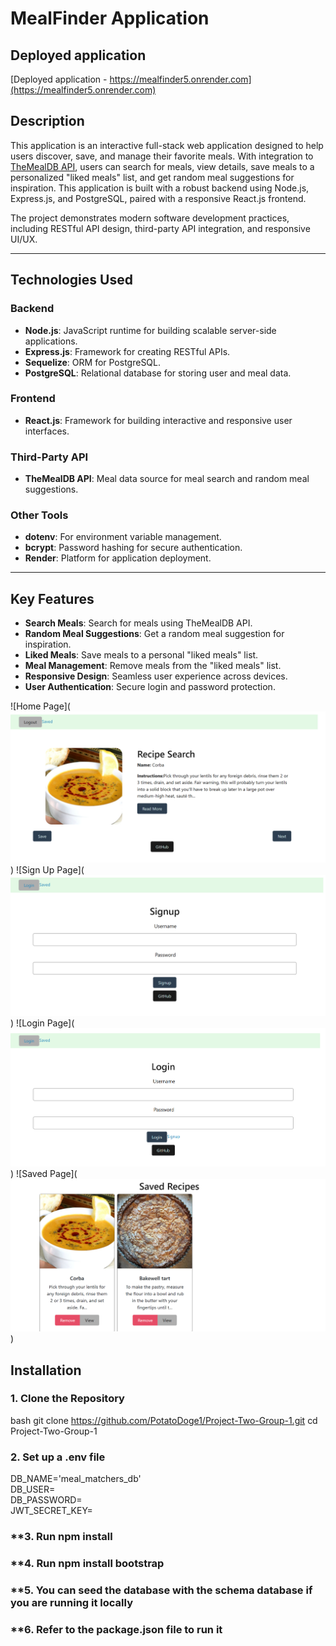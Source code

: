 # MealFinder Application

## Deployed application
[Deployed application - https://mealfinder5.onrender.com](https://mealfinder5.onrender.com)

## **Description**
This application is an interactive full-stack web application designed to help users discover, save, and manage their favorite meals. With integration to [TheMealDB API](https://www.themealdb.com/api.php), users can search for meals, view details, save meals to a personalized "liked meals" list, and get random meal suggestions for inspiration. This application is built with a robust backend using Node.js, Express.js, and PostgreSQL, paired with a responsive React.js frontend.

The project demonstrates modern software development practices, including RESTful API design, third-party API integration, and responsive UI/UX.

---

## **Technologies Used**

### **Backend**
- **Node.js**: JavaScript runtime for building scalable server-side applications.
- **Express.js**: Framework for creating RESTful APIs.
- **Sequelize**: ORM for PostgreSQL.
- **PostgreSQL**: Relational database for storing user and meal data.

### **Frontend**
- **React.js**: Framework for building interactive and responsive user interfaces.

### **Third-Party API**
- **TheMealDB API**: Meal data source for meal search and random meal suggestions.

### **Other Tools**
- **dotenv**: For environment variable management.
- **bcrypt**: Password hashing for secure authentication.
- **Render**: Platform for application deployment.

---

## **Key Features**
- **Search Meals**: Search for meals using TheMealDB API.
- **Random Meal Suggestions**: Get a random meal suggestion for inspiration.
- **Liked Meals**: Save meals to a personal "liked meals" list.
- **Meal Management**: Remove meals from the "liked meals" list.
- **Responsive Design**: Seamless user experience across devices.
- **User Authentication**: Secure login and password protection.

![Home Page](![alt text](Assets/Images/home_page.png)
)
![Sign Up Page](![alt text](Assets/Images/signup_page.png)
)
![Login Page](![alt text](Assets/Images/login_page.png)
)
![Saved Page](![alt text](Assets/Images/saved_page.png)
)

## **Installation**

### **1. Clone the Repository**
bash
git clone https://github.com/PotatoDoge1/Project-Two-Group-1.git
cd Project-Two-Group-1

### **2. Set up a .env file**
DB_NAME='meal_matchers_db'  
DB_USER=  
DB_PASSWORD=  
JWT_SECRET_KEY=  

### **3. Run npm install

### **4. Run npm install bootstrap

### **5. You can seed the database with the schema database if you are running it locally

### **6. Refer to the package.json file to run it


